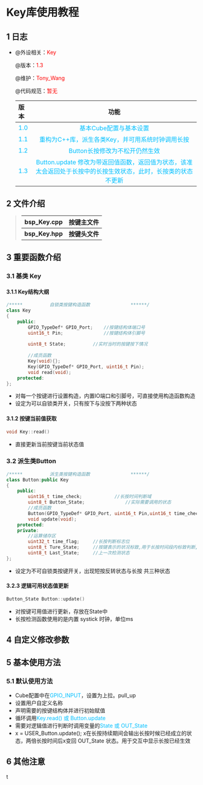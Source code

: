 # Key库使用教程

## 1 日志

 * @外设相关：<font color=Red>Key</font >

   @版本：<font color=Red>1.3</font >

   @维护：<font color=Red>Tony_Wang</font >

   @代码规范：<font color=Red>暂无</font>
   
    
   
  
   | 版本                               |                             功能                             |
   | :--------------------------------- | :----------------------------------------------------------: |
   | <font color=DeepSkyBlue>1.0</font> |    <font color=DeepSkyBlue>基本Cube配置与基本设置</font>     |
   | <font color=DeepSkyBlue>1.1</font> | <font color=DeepSkyBlue>重构为C++库，派生各类Key，并可用系统时钟调用长按</font> |
   | <font color=DeepSkyBlue>1.2</font> | <font color=DeepSkyBlue>Button长按修改为不松开仍然生效</font> |
   | <font color=DeepSkyBlue>1.3</font> | <font color=DeepSkyBlue>Button.update 修改为带返回值函数，返回值为状态，该准太会返回处于长按中的长按生效状态，此时，长按类的状态不更新</font> |


 ## 2 文件介绍

> | bsp_Key.cpp     | 按键主文件     |
> | --------------- | -------------- |
> | **bsp_Key.hpp** | **按键头文件** |

 ## 3 重要函数介绍

### 3.1 基类 Key

#### 3.1.1 Key结构大纲

```c++
/*****			自锁类按键构造函数				******/
class Key
{
	public:
		GPIO_TypeDef* GPIO_Port;	//按键结构体端口号
		uint16_t Pin;				//按键结构体引脚号
    
   		uint8_t State;			//实时当时的按键按下情况
    
		//成员函数
		Key(void){};
		Key(GPIO_TypeDef* GPIO_Port, uint16_t Pin);	
		void read(void);
	protected:
};
```

* 对每一个按键进行设置构造，内置IO端口和引脚号，可直接使用构造函数构造
* 设定为可以自锁类开关，只有按下与没按下两种状态

#### 3.1.2 按键当前值获取

```c++
void Key::read()
```

* 直接更新当前按键当前状态值

### 3.2 派生类Button

```c++
/*****			派生类按键构造函数				******/
class Button:public Key
{
	public:
		uint16_t time_check;			//长按时间判断域
		uint8_t Button_State;				//实际需要调用的状态	
		//成员函数
		Button(GPIO_TypeDef* GPIO_Port, uint16_t Pin,uint16_t time_check);
		void update(void);
	protected:	
	private:
		//运算储存区
		uint32_t time_flag;		//长按判断标志位
		uint8_t Ture_State;		//按键表示的状况标致,用于长按时间段内标致判断,目前仅由未使用内置时钟使用
		uint8_t Last_State;		//上一次检测状态
};
```

* 设定为不可自锁类按键开关，出现短按反转状态与长按 共三种状态

#### 3.2.3 逻辑可用状态值更新

```c++
Button_State Button::update()
```

* 对按键可用值进行更新，存放在State中
* 长按检测函数使用的是内置 systick 时钟，单位ms

 ## 4 自定义修改参数




 ## 5 基本使用方法

### 5.1 默认使用方法

* Cube配置中在<font color='DeepSkyBlue'>GPIO_INPUT</font>，设置为上拉。pull_up
* 设置用户自定义名称
* 声明需要的按键结构体并进行初始赋值
* 循环调用<font color='DeepSkyBlue'>Key.read() 或 Button.update</font>
* 需要对逻辑值进行判断时调用变量的<font color='DeepSkyBlue'>State 或 OUT_State</font>
* x = USER_Button.update(); x在长按持续期间会输出长按时候已经成立的状态，两倍长按时间后x变回 OUT_State 状态。用于交互中显示长按已经生效




 ## 6 其他注意



 t
